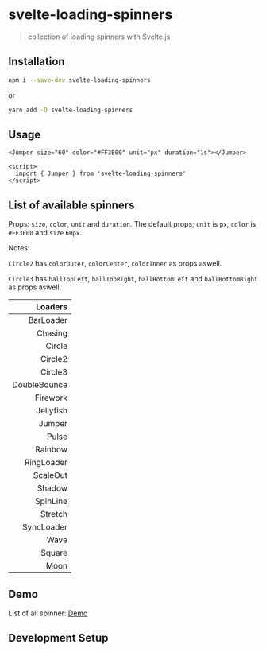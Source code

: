 # svelte-loading-spinners

> collection of loading spinners with Svelte.js

## Installation

```bash
npm i --save-dev svelte-loading-spinners
```

or

```bash
yarn add -D svelte-loading-spinners
```

## Usage

```svelte
<Jumper size="60" color="#FF3E00" unit="px" duration="1s"></Jumper>

<script>
  import { Jumper } from 'svelte-loading-spinners'
</script>
```

## List of available spinners

Props: `size`, `color`, `unit` and `duration`.
The default props; `unit` is `px`, `color` is `#FF3E00` and `size` `60px`.

Notes:

`Circle2` has `colorOuter`, `colorCenter`, `colorInner` as props aswell.

`Circle3` has `ballTopLeft`, `ballTopRight`, `ballBottomLeft` and `ballBottomRight` as props aswell.

|      Loaders |
| -----------: |
|    BarLoader |
|      Chasing |
|       Circle |
|      Circle2 |
|      Circle3 |
| DoubleBounce |
|     Firework |
|    Jellyfish |
|       Jumper |
|        Pulse |
|      Rainbow |
|   RingLoader |
|     ScaleOut |
|       Shadow |
|     SpinLine |
|      Stretch |
|   SyncLoader |
|         Wave |
|       Square |
|         Moon |

## Demo

List of all spinner: [Demo](https://schum123.github.io/svelte-loading-spinners/)

## Development Setup

